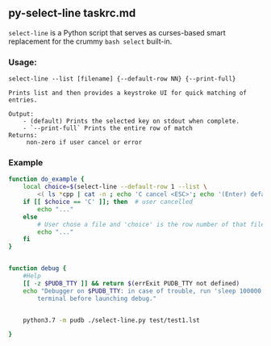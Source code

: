 ## py-select-line taskrc.md
`select-line` is a Python script that serves as curses-based smart replacement for the crummy `bash select` built-in.

### Usage:
    select-line --list [filename] {--default-row NN} {--print-full}

    Prints list and then provides a keystroke UI for quick matching of entries.

    Output:
        - (default) Prints the selected key on stdout when complete.
        - `--print-full` Prints the entire row of match
    Returns:
         non-zero if user cancel or error

### Example
```bash
function do_example {
    local choice=$(select-line --default-row 1 --list \
        <( ls *cpp | cat -n ; echo 'C cancel <ESC>'; echo '(Enter) default'))
    if [[ $choice == 'C' ]]; then  # user cancelled
        echo "..."
    else
        # User chose a file and 'choice' is the row number of that file
        echo "..."
    fi
}
```

```bash

function debug {
    #Help
    [[ -z $PUDB_TTY ]] && return $(errExit PUDB_TTY not defined)
    echo "Debugger on $PUDB_TTY: in case of trouble, run 'sleep 100000' on that \
        terminal before launching debug."


    python3.7 -m pudb ./select-line.py test/test1.lst

}
```
